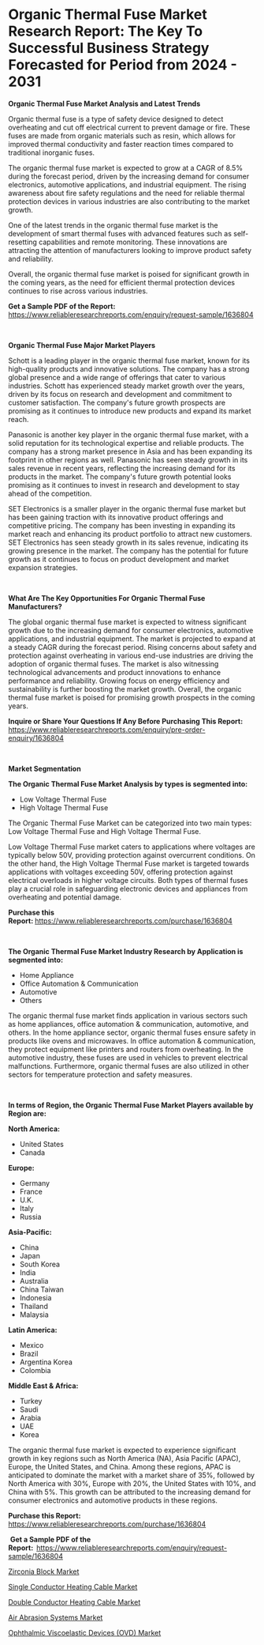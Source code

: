 <p><h1>Organic Thermal Fuse Market Research Report: The Key To Successful Business Strategy Forecasted for Period from 2024 - 2031</h1></p><p><strong>Organic Thermal Fuse Market Analysis and Latest Trends</strong></p>
<p><p>Organic thermal fuse is a type of safety device designed to detect overheating and cut off electrical current to prevent damage or fire. These fuses are made from organic materials such as resin, which allows for improved thermal conductivity and faster reaction times compared to traditional inorganic fuses.</p><p>The organic thermal fuse market is expected to grow at a CAGR of 8.5% during the forecast period, driven by the increasing demand for consumer electronics, automotive applications, and industrial equipment. The rising awareness about fire safety regulations and the need for reliable thermal protection devices in various industries are also contributing to the market growth.</p><p>One of the latest trends in the organic thermal fuse market is the development of smart thermal fuses with advanced features such as self-resetting capabilities and remote monitoring. These innovations are attracting the attention of manufacturers looking to improve product safety and reliability.</p><p>Overall, the organic thermal fuse market is poised for significant growth in the coming years, as the need for efficient thermal protection devices continues to rise across various industries.</p></p>
<p><strong>Get a Sample PDF of the Report:&nbsp;</strong> <a href="https://www.reliableresearchreports.com/enquiry/request-sample/1636804">https://www.reliableresearchreports.com/enquiry/request-sample/1636804</a></p>
<p>&nbsp;</p>
<p><strong>Organic Thermal Fuse Major Market Players</strong></p>
<p><p>Schott is a leading player in the organic thermal fuse market, known for its high-quality products and innovative solutions. The company has a strong global presence and a wide range of offerings that cater to various industries. Schott has experienced steady market growth over the years, driven by its focus on research and development and commitment to customer satisfaction. The company's future growth prospects are promising as it continues to introduce new products and expand its market reach.</p><p>Panasonic is another key player in the organic thermal fuse market, with a solid reputation for its technological expertise and reliable products. The company has a strong market presence in Asia and has been expanding its footprint in other regions as well. Panasonic has seen steady growth in its sales revenue in recent years, reflecting the increasing demand for its products in the market. The company's future growth potential looks promising as it continues to invest in research and development to stay ahead of the competition.</p><p>SET Electronics is a smaller player in the organic thermal fuse market but has been gaining traction with its innovative product offerings and competitive pricing. The company has been investing in expanding its market reach and enhancing its product portfolio to attract new customers. SET Electronics has seen steady growth in its sales revenue, indicating its growing presence in the market. The company has the potential for future growth as it continues to focus on product development and market expansion strategies.</p></p>
<p>&nbsp;</p>
<p><strong>What Are The Key Opportunities For Organic Thermal Fuse Manufacturers?</strong></p>
<p><p>The global organic thermal fuse market is expected to witness significant growth due to the increasing demand for consumer electronics, automotive applications, and industrial equipment. The market is projected to expand at a steady CAGR during the forecast period. Rising concerns about safety and protection against overheating in various end-use industries are driving the adoption of organic thermal fuses. The market is also witnessing technological advancements and product innovations to enhance performance and reliability. Growing focus on energy efficiency and sustainability is further boosting the market growth. Overall, the organic thermal fuse market is poised for promising growth prospects in the coming years.</p></p>
<p><strong>Inquire or Share Your Questions If Any Before Purchasing This Report:</strong> <a href="https://www.reliableresearchreports.com/enquiry/pre-order-enquiry/1636804">https://www.reliableresearchreports.com/enquiry/pre-order-enquiry/1636804</a></p>
<p>&nbsp;</p>
<p><strong>Market Segmentation</strong></p>
<p><strong>The Organic Thermal Fuse Market Analysis by types is segmented into:</strong></p>
<p><ul><li>Low Voltage Thermal Fuse</li><li>High Voltage Thermal Fuse</li></ul></p>
<p><p>The Organic Thermal Fuse Market can be categorized into two main types: Low Voltage Thermal Fuse and High Voltage Thermal Fuse. </p><p>Low Voltage Thermal Fuse market caters to applications where voltages are typically below 50V, providing protection against overcurrent conditions. On the other hand, the High Voltage Thermal Fuse market is targeted towards applications with voltages exceeding 50V, offering protection against electrical overloads in higher voltage circuits. Both types of thermal fuses play a crucial role in safeguarding electronic devices and appliances from overheating and potential damage.</p></p>
<p><strong>Purchase this Report:&nbsp;</strong><a href="https://www.reliableresearchreports.com/purchase/1636804">https://www.reliableresearchreports.com/purchase/1636804</a></p>
<p>&nbsp;</p>
<p><strong>The Organic Thermal Fuse Market Industry Research by Application is segmented into:</strong></p>
<p><ul><li>Home Appliance</li><li>Office Automation & Communication</li><li>Automotive</li><li>Others</li></ul></p>
<p><p>The organic thermal fuse market finds application in various sectors such as home appliances, office automation & communication, automotive, and others. In the home appliance sector, organic thermal fuses ensure safety in products like ovens and microwaves. In office automation & communication, they protect equipment like printers and routers from overheating. In the automotive industry, these fuses are used in vehicles to prevent electrical malfunctions. Furthermore, organic thermal fuses are also utilized in other sectors for temperature protection and safety measures.</p></p>
<p>&nbsp;</p>
<p><strong>In terms of Region, the Organic Thermal Fuse Market Players available by Region are:</strong></p>
<p>
    <p> <strong> North America: </strong>
        <ul>
            <li>United States</li>
            <li>Canada</li>
        </ul>
        </p> 
    <p> <strong> Europe: </strong>
        <ul>
            <li>Germany</li>
            <li>France</li>
            <li>U.K.</li>
            <li>Italy</li>
            <li>Russia</li>
        </ul>
        </p> 
    <p> <strong> Asia-Pacific: </strong>
        <ul>
            <li>China</li>
            <li>Japan</li>
            <li>South Korea</li>
            <li>India</li>
            <li>Australia</li>
            <li>China Taiwan</li>
            <li>Indonesia</li>
            <li>Thailand</li>
            <li>Malaysia</li>
        </ul>
        </p> 
    <p> <strong> Latin America: </strong>
        <ul>
            <li>Mexico</li>
            <li>Brazil</li>
            <li>Argentina Korea</li>
            <li>Colombia</li>
        </ul>
        </p> 
    <p> <strong> Middle East & Africa: </strong>
        <ul>
            <li>Turkey</li>
            <li>Saudi</li>
            <li>Arabia</li>
            <li>UAE</li>
            <li>Korea</li>
        </ul>
    </p>
    </p>
<p><p>The organic thermal fuse market is expected to experience significant growth in key regions such as North America (NA), Asia Pacific (APAC), Europe, the United States, and China. Among these regions, APAC is anticipated to dominate the market with a market share of 35%, followed by North America with 30%, Europe with 20%, the United States with 10%, and China with 5%. This growth can be attributed to the increasing demand for consumer electronics and automotive products in these regions.</p></p>
<p><strong>Purchase this Report: </strong><a href="https://www.reliableresearchreports.com/purchase/1636804">https://www.reliableresearchreports.com/purchase/1636804</a></p>
<p>&nbsp;<strong>Get a Sample PDF of the Report:&nbsp;&nbsp;</strong><a href="https://www.reliableresearchreports.com/enquiry/request-sample/1636804">https://www.reliableresearchreports.com/enquiry/request-sample/1636804</a></p>
<p><strong></strong></p>
<p><p><a href="https://medium.com/p/dfacf40fb943/edit">Zirconia Block Market</a></p><p><a href="https://github.com/beatblasta/Market-Research-Report-List-1/blob/main/single-conductor-heating-cable-market.md">Single Conductor Heating Cable Market</a></p><p><a href="https://github.com/shotows/Market-Research-Report-List-1/blob/main/double-conductor-heating-cable-market.md">Double Conductor Heating Cable Market</a></p><p><a href="https://issuu.com/reportprime-2/docs/air-abrasion-systems-market-size-2030.pptx">Air Abrasion Systems Market</a></p><p><a href="https://medium.com/p/665b7fd03ffd/edit">Ophthalmic Viscoelastic Devices (OVD) Market</a></p></p>